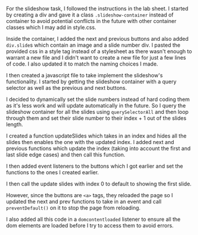 For the slideshow task, I followed the instructions in the lab sheet. I started by creating a div and gave it a class `.slideshow-container` instead of container to avoid potential conflicts in the future with other container classes which I may add in style.css. 

Inside the container, I added the next and previous buttons and also added `div.slide`s which contain an image and a slide number div. I pasted the provided css in a style tag instead of a stylesheet as there wasn't enough to warrant a new file and I didn't want to create a new file for just a few lines of code. I also updated it to match the naming choices I made.

I then created a javascript file to take implement the slideshow's functionality. I started by getting the slideshow container with a query selector as well as the previous and next buttons.

I decided to dynamically set the slide numbers instead of hard coding them as it's less work and will update automatically in the future. So I query the slideshow container for all the slides using `querySelectorAll` and then loop through them and set their slide number to their index + 1 out of the slides length.

I created a function updateSlides which takes in an index and hides all the slides then enables the one with the updated index. I added next and previous functions which update the index (taking into account the first and last slide edge cases) and then call this function.

I then added event listeners to the buttons which I got earlier and set the functions to the ones I created earlier.

I then call the update slides with index 0 to default to showing the first slide.

However, since the buttons are `<a>` tags, they reloaded the page so I updated the next and prev functions to take in an event and call `preventDefault()` on it to stop the page from reloading.

I also added all this code in a `domcontentloaded` listener to ensure all the dom elements are loaded before I try to access them to avoid errors.